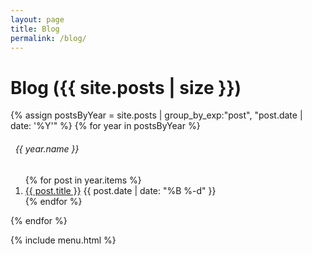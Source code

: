```yaml
---
layout: page
title: Blog
permalink: /blog/
---
```


<div class="container-blog-header">
    <h1><i class="fas fa-archive"></i>
    <span>Blog ({{ site.posts | size }})</span>
    </h1>
</div>

<div class="container-post">
<div class="post-content">

{% assign postsByYear = site.posts | group_by_exp:"post", "post.date | date: '%Y'" %}
{% for year in postsByYear %}
	<h6><i class="far fa-calendar-alt"></i>&nbsp; {{ year.name }}</h6>
	<ol>
    {% for post in year.items %}
		<li><a href="{{ post.url }}" title="{{ post.title | escape }}">{{ post.title }}</a> <span>{{ post.date | date: "%B %-d" }}</span></li>
    {% endfor %}
	</ol>
{% endfor %}
</div>
</div>

{% include menu.html %}
